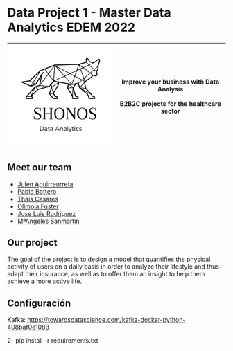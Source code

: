 # Data Project 1 - Master Data Analytics EDEM 2022

| ![](https://github.com/aloa04/dataproject-1/blob/main/logo/logo_shonos.png?raw=true) | **Improve your business with Data Analysis**<br /><br />B2B2C projects for the healthcare sector |
| ------------------------------------------------------------ | :----------------------------------------------------------: |

## Meet our team

- [Julen Aguirreurreta](https://github.com/juagvi)
- [Pablo Bottero](https://github.com/aloa04)
- [Thais Casares](https://github.com/thais1987)
- [Olimpia Fuster](https://github.com/olimpiaf99)
- [Jose Luis Rodriguez](https://github.com/joselra98)
- [MªAngeles Sanmartín](https://github.com/mac-sanmartin)



## Our project

The goal of the project is to design a model that quantifies the physical activity of users on a daily basis in order to analyze their lifestyle and thus adapt their insurance, as well as to offer them an insight to help them achieve a more active life.



## Configuración

Kafka: https://towardsdatascience.com/kafka-docker-python-408baf0e1088

2- pip install -r requirements.txt